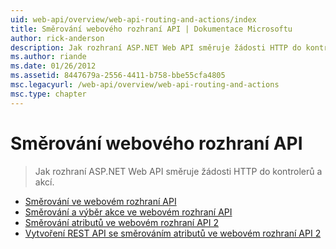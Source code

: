 ```yaml
---
uid: web-api/overview/web-api-routing-and-actions/index
title: Směrování webového rozhraní API | Dokumentace Microsoftu
author: rick-anderson
description: Jak rozhraní ASP.NET Web API směruje žádosti HTTP do kontrolerů a akcí.
ms.author: riande
ms.date: 01/26/2012
ms.assetid: 8447679a-2556-4411-b758-bbe55cfa4805
msc.legacyurl: /web-api/overview/web-api-routing-and-actions
msc.type: chapter
---
```

<a name="web-api-routing"></a>Směrování webového rozhraní API
====================
> Jak rozhraní ASP.NET Web API směruje žádosti HTTP do kontrolerů a akcí.


- [Směrování ve webovém rozhraní API](routing-in-aspnet-web-api.md)
- [Směrování a výběr akce ve webovém rozhraní API](routing-and-action-selection.md)
- [Směrování atributů ve webovém rozhraní API 2](attribute-routing-in-web-api-2.md)
- [Vytvoření REST API se směrováním atributů ve webovém rozhraní API 2](create-a-rest-api-with-attribute-routing.md)
